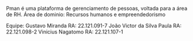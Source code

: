 Pman é uma plataforma de gerenciamento de pessoas, voltada para a área de RH.
Área de dominio: Recursos humanos e empreendedorismo

Equipe:
Gustavo Miranda RA: 22.121.091-7
João Victor da Silva Paula RA: 22.121.098-2
Vinicius Nagatomo RA: 22.121.107-1
